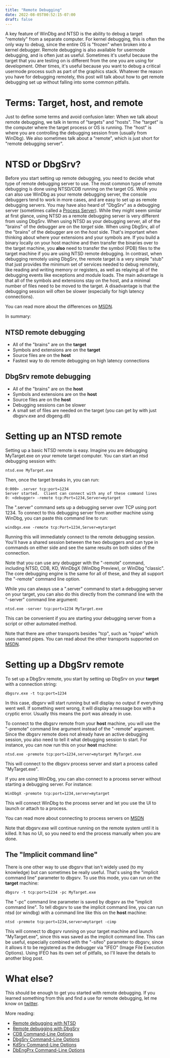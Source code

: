 ```yaml
---
title: "Remote Debugging"
date: 2022-08-05T00:52:15-07:00
draft: false
---
```



A key feature of WinDbg and NTSD is the ability to debug a target "remotely" from a separate computer. For kernel debugging, this is often the only way to debug, since the entire OS is "frozen" when broken into a kernel debugger. Remote debugging is also available for usermode debugging, and is often just as useful. Sometimes it's useful because the target that you are testing on is different from the one you are using for development. Other times, it's useful because you want to debug a critical usermode process such as part of the graphics stack. Whatever the reason you have for debugging remotely, this post will talk about how to get remote debugging set up without falling into some common pitfalls.

# Terms: Target, host, and remote

Just to define some terms and avoid confusion later: When we talk about remote debugging, we talk in terms of "targets" and "hosts". The "target" is the computer where the target process or OS is running. The "host" is where you are controlling the debugging session from (usually from WinDbg). We also sometimes talk about a "remote", which is just short for "remote debugging server".

# NTSD or DbgSrv?

Before you start setting up remote debugging, you need to decide what type of remote debugging server to use. The most common type of remote debugging is done using NTSD/CDB running on the target OS. While you can also use WinDbg as your remote debugging server, the console debuggers tend to work in more cases, and are easy to set up as remote debugging servers. You may have also heard of "DbgSrv" as a debugging server (sometimes called a [Process Server](https://docs.microsoft.com/en-us/windows-hardware/drivers/debugger/process-servers--user-mode-)). While they might seem similar at first glance, using NTSD as a remote debugging server is very different from using DbgSrv. When using NTSD as your debugging server, all of the "brains" of the debugger are on the *target* side. When using DbgSrv, all of the "brains" of the debugger are on the *host* side. That's important when thinking about where your extensions and your symbols are. If you build a binary locally on your host machine and then transfer the binaries over to the target machine, you **also** need to transfer the symbol (PDB) files to the target machine if you are using NTSD remote debugging. In contrast, when debugging remotely using DbgSrv, the remote target is a very simple "stub" that just provides the minimum set of services needed to debug remotely, like reading and writing memory or registers, as well as relaying all of the debugging events like exceptions and module loads. The main advantage is that all of the symbols and extensions stay on the host, and a minimal number of files need to be moved to the target. A disadvantage is that the debugging session will often be slower (especially for high latency connections).

You can read more about the differences on [MSDN](https://docs.microsoft.com/en-us/windows-hardware/drivers/debugger/choosing-the-best-remote-debugging-method).

In summary:

## NTSD remote debugging

* All of the "brains" are on the **target**
* Symbols and extensions are on the **target**
* Source files are on the **host**
* Fastest way to do remote debugging on high latency connections

## DbgSrv remote debugging

* All of the "brains" are on the **host**
* Symbols and extensions are on the **host**
* Source files are on the **host**
* Debugging sessions can be slower
* A small set of files are needed on the target (you can get by with just dbgsrv.exe and dbgeng.dll)

# Setting up an NTSD remote

Setting up a basic NTSD remote is easy. Imagine you are debugging MyTarget.exe on your remote target computer. You can start an ntsd debugging session with:

```
ntsd.exe MyTarget.exe
```

Then, once the target breaks in, you can run:

```
0:000> .server tcp:port=1234
Server started.  Client can connect with any of these command lines
0: <debugger> -remote tcp:Port=1234,Server=mytarget
```

The ".server" command sets up a debugging server over TCP using port 1234. To connect to this debugging server from another machine using WinDbg, you can paste this command line to run:

```
windbgx.exe -remote tcp:Port=1234,Server=mytarget
```

Running this will immediately connect to the remote debugging session. You'll have a shared session between the two debuggers and can type in commands on either side and see the same results on both sides of the connection.

Note that you can use any debugger with the "-remote" command, including NTSD, CDB, KD, WinDbgX (WinDbg Preview), or WinDbg "classic". The core debugging engine is the same for all of these, and they all support the "-remote" command line option.

While you can always use a ".server" command to start a debugging server on your target, you can also do this directly from the command line with the "-server" command line argument:

```
ntsd.exe -server tcp:port=1234 MyTarget.exe
```

This can be convenient if you are starting your debugging server from a script or other automated method.

Note that there are other transports besides "tcp", such as "npipe" which uses named pipes. You can read about the other transports supported on [MSDN](https://docs.microsoft.com/en-us/windows-hardware/drivers/debugger/-server--create-debugging-server-).

# Setting up a DbgSrv remote

To set up a DbgSrv remote, you start by setting up DbgSrv on your **target** with a connection string:

```
dbgsrv.exe -t tcp:port=1234
```

In this case, dbgsrv will start running but will display no output if everything went well. If something went wrong, it will display a message box with a cryptic error. Usually this means the port was already in use.

To connect to the dbgsrv remote from your **host** machine, you will use the "-premote" command line argument instead of the "-remote" argument. Since the dbgsrv remote does not already have an active debugging session, you also need to tell it what debugging session to start. For instance, you can now run this on your **host** machine:

```
ntsd.exe -premote tcp:port=1234,server=mytarget MyTarget.exe
```

This will connect to the dbgsrv process server and start a process called "MyTarget.exe".

If you are using WinDbg, you can also connect to a process server without starting a debugging server. For instance:

```
WinDbgX -premote tcp:port=1234,server=mytarget
```

This will connect WinDbg to the process server and let you use the UI to launch or attach to a process.

You can read more about connecting to process servers on [MSDN](https://docs.microsoft.com/en-us/windows-hardware/drivers/debugger/activating-a-process-server)

Note that dbgsrv.exe will continue running on the remote system until it is killed. It has no UI, so you need to end the process manually when you are done.

## The "Implicit command line"

There is one other way to use dbgsrv that isn't widely used (to my knowledge) but can sometimes be really useful. That's using the "implicit command line" parameter to dbgsrv. To use this mode, you can run on the **target** machine:

```
dbgsrv -t tcp:port=1234 -pc MyTarget.exe
```

The "-pc" command line parameter is saved by dbgsrv as the "implicit command line". To tell dbgsrv to use the implicit command line, you can run ntsd (or windbg) with a command line like this on the **host** machine:

```
ntsd -premote tcp:port=1234,server=mytarget -cimp
```

This will connect to dbgsrv running on your target machine and launch "MyTarget.exe", since this was saved as the implicit command line. This can be useful, especially combined with the "-sifeo" parameter to dbgsrv, since it allows it to be registered as the debugger via "IFEO" (Image File Execution Options). Using IFEO has its own set of pitfalls, so I'll leave the details to another blog post.

# What else?

This should be enough to get you started with remote debugging. If you learned something from this and find a use for remote debugging, let me know on [twitter](https://twitter.com/timmisiak).

More reading:

* [Remote debugging with NTSD](https://docs.microsoft.com/en-us/windows-hardware/drivers/debugger/remote-debugging-through-the-debugger)
* [Remote debugging with DbgSrv](https://docs.microsoft.com/en-us/windows-hardware/drivers/debugger/process-servers--user-mode-)
* [CDB Command-Line Options](https://docs.microsoft.com/en-us/windows-hardware/drivers/debugger/cdb-command-line-options)
* [DbgSrv Command-Line Options](https://docs.microsoft.com/en-us/windows-hardware/drivers/debugger/dbgsrv-command-line-options)
* [KdSrv Command-Line Options](https://docs.microsoft.com/en-us/windows-hardware/drivers/debugger/kdsrv-command-line-options)
* [DbEngPrx Command-Line Options](https://docs.microsoft.com/en-us/windows-hardware/drivers/debugger/dbengprx-command-line-options)
